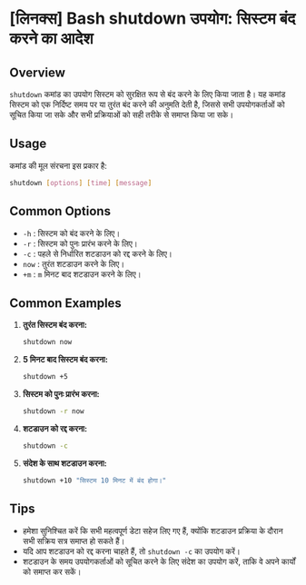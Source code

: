 # [लिनक्स] Bash shutdown उपयोग: सिस्टम बंद करने का आदेश

## Overview
`shutdown` कमांड का उपयोग सिस्टम को सुरक्षित रूप से बंद करने के लिए किया जाता है। यह कमांड सिस्टम को एक निर्दिष्ट समय पर या तुरंत बंद करने की अनुमति देती है, जिससे सभी उपयोगकर्ताओं को सूचित किया जा सके और सभी प्रक्रियाओं को सही तरीके से समाप्त किया जा सके।

## Usage
कमांड की मूल संरचना इस प्रकार है:
```bash
shutdown [options] [time] [message]
```

## Common Options
- `-h` : सिस्टम को बंद करने के लिए।
- `-r` : सिस्टम को पुनः प्रारंभ करने के लिए।
- `-c` : पहले से निर्धारित शटडाउन को रद्द करने के लिए।
- `now` : तुरंत शटडाउन करने के लिए।
- `+m` : `m` मिनट बाद शटडाउन करने के लिए।

## Common Examples
1. **तुरंत सिस्टम बंद करना:**
   ```bash
   shutdown now
   ```

2. **5 मिनट बाद सिस्टम बंद करना:**
   ```bash
   shutdown +5
   ```

3. **सिस्टम को पुनः प्रारंभ करना:**
   ```bash
   shutdown -r now
   ```

4. **शटडाउन को रद्द करना:**
   ```bash
   shutdown -c
   ```

5. **संदेश के साथ शटडाउन करना:**
   ```bash
   shutdown +10 "सिस्टम 10 मिनट में बंद होगा।"
   ```

## Tips
- हमेशा सुनिश्चित करें कि सभी महत्वपूर्ण डेटा सहेज लिए गए हैं, क्योंकि शटडाउन प्रक्रिया के दौरान सभी सक्रिय सत्र समाप्त हो सकते हैं।
- यदि आप शटडाउन को रद्द करना चाहते हैं, तो `shutdown -c` का उपयोग करें।
- शटडाउन के समय उपयोगकर्ताओं को सूचित करने के लिए संदेश का उपयोग करें, ताकि वे अपने कार्यों को समाप्त कर सकें।